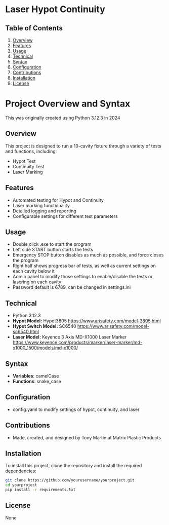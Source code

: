 # Laser Hypot Continuity

## Table of Contents
1. [Overview](#overview)
2. [Features](#features)
3. [Usage](#usage)
4. [Technical](#technical)
5. [Syntax](#syntax)
6. [Configuration](#configuration)
7. [Contributions](#contributions)
8. [Installation](#installation)
9. [License](#license)

# Project Overview and Syntax
This was originally created using Python 3.12.3 in 2024

## Overview
This project is designed to run a 10-cavity fixture through a variety of tests and functions, including:

- Hypot Test
- Continuity Test
- Laser Marking

## Features
- Automated testing for Hypot and Continuity
- Laser marking functionality
- Detailed logging and reporting
- Configurable settings for different test parameters

## Usage
- Double click .exe to start the program
- Left side START button starts the tests
- Emergency STOP button disables as much as possible, and force closes the program
- Right half shows progress bar of tests, as well as current settings on each cavity below it
- Admin panel to modify those settings to enable/disable the tests or lasering on each cavity
- Password default is 6789, can be changed in settings.ini

## Technical
- Python 3.12.3
- **Hypot Model:** Hypot3805 https://www.arisafety.com/model-3805.html
- **Hypot Switch Model:** SC6540 https://www.arisafety.com/model-sc6540.html
- **Laser Model:** Keyence 3 Axis MD-X1000 Laser Marker https://www.keyence.com/products/marker/laser-marker/md-x1000_1500/models/md-x1000/

## Syntax
- **Variables**: camelCase
- **Functions**: snake_case

## Configuration
- config.yaml to modify settings of hypot, continuity, and laser

## Contributions
- Made, created, and designed by Tony Martin at Matrix Plastic Products

## Installation
To install this project, clone the repository and install the required dependencies:

```sh
git clone https://github.com/yourusername/yourproject.git
cd yourproject
pip install -r requirements.txt
```
## License
None
